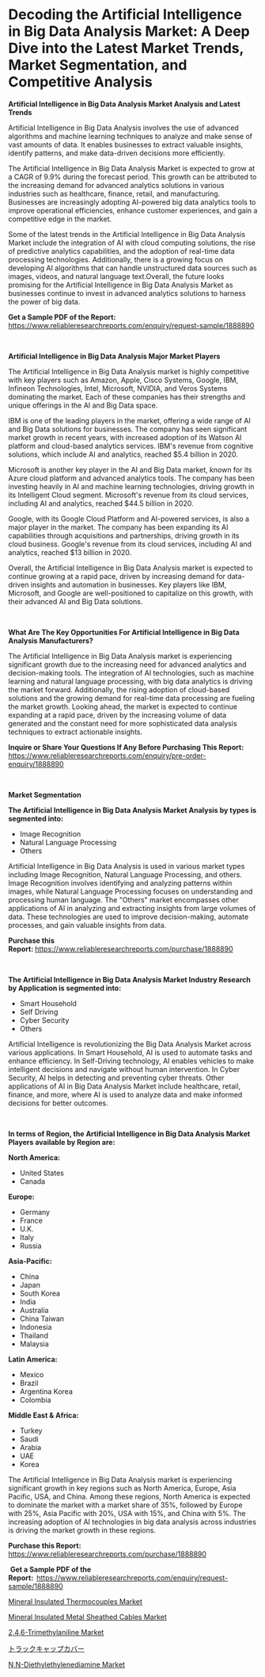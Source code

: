 <p><h1>Decoding the Artificial Intelligence in Big Data Analysis Market: A Deep Dive into the Latest Market Trends, Market Segmentation, and Competitive Analysis</h1></p><p><strong>Artificial Intelligence in Big Data Analysis Market Analysis and Latest Trends</strong></p>
<p><p>Artificial Intelligence in Big Data Analysis involves the use of advanced algorithms and machine learning techniques to analyze and make sense of vast amounts of data. It enables businesses to extract valuable insights, identify patterns, and make data-driven decisions more efficiently.</p><p>The Artificial Intelligence in Big Data Analysis Market is expected to grow at a CAGR of 9.9% during the forecast period. This growth can be attributed to the increasing demand for advanced analytics solutions in various industries such as healthcare, finance, retail, and manufacturing. Businesses are increasingly adopting AI-powered big data analytics tools to improve operational efficiencies, enhance customer experiences, and gain a competitive edge in the market.</p><p>Some of the latest trends in the Artificial Intelligence in Big Data Analysis Market include the integration of AI with cloud computing solutions, the rise of predictive analytics capabilities, and the adoption of real-time data processing technologies. Additionally, there is a growing focus on developing AI algorithms that can handle unstructured data sources such as images, videos, and natural language text.Overall, the future looks promising for the Artificial Intelligence in Big Data Analysis Market as businesses continue to invest in advanced analytics solutions to harness the power of big data.</p></p>
<p><strong>Get a Sample PDF of the Report:&nbsp;</strong> <a href="https://www.reliableresearchreports.com/enquiry/request-sample/1888890">https://www.reliableresearchreports.com/enquiry/request-sample/1888890</a></p>
<p>&nbsp;</p>
<p><strong>Artificial Intelligence in Big Data Analysis Major Market Players</strong></p>
<p><p>The Artificial Intelligence in Big Data Analysis market is highly competitive with key players such as Amazon, Apple, Cisco Systems, Google, IBM, Infineon Technologies, Intel, Microsoft, NVIDIA, and Veros Systems dominating the market. Each of these companies has their strengths and unique offerings in the AI and Big Data space.</p><p>IBM is one of the leading players in the market, offering a wide range of AI and Big Data solutions for businesses. The company has seen significant market growth in recent years, with increased adoption of its Watson AI platform and cloud-based analytics services. IBM's revenue from cognitive solutions, which include AI and analytics, reached $5.4 billion in 2020.</p><p>Microsoft is another key player in the AI and Big Data market, known for its Azure cloud platform and advanced analytics tools. The company has been investing heavily in AI and machine learning technologies, driving growth in its Intelligent Cloud segment. Microsoft's revenue from its cloud services, including AI and analytics, reached $44.5 billion in 2020.</p><p>Google, with its Google Cloud Platform and AI-powered services, is also a major player in the market. The company has been expanding its AI capabilities through acquisitions and partnerships, driving growth in its cloud business. Google's revenue from its cloud services, including AI and analytics, reached $13 billion in 2020.</p><p>Overall, the Artificial Intelligence in Big Data Analysis market is expected to continue growing at a rapid pace, driven by increasing demand for data-driven insights and automation in businesses. Key players like IBM, Microsoft, and Google are well-positioned to capitalize on this growth, with their advanced AI and Big Data solutions.</p></p>
<p>&nbsp;</p>
<p><strong>What Are The Key Opportunities For Artificial Intelligence in Big Data Analysis Manufacturers?</strong></p>
<p><p>The Artificial Intelligence in Big Data Analysis market is experiencing significant growth due to the increasing need for advanced analytics and decision-making tools. The integration of AI technologies, such as machine learning and natural language processing, with big data analytics is driving the market forward. Additionally, the rising adoption of cloud-based solutions and the growing demand for real-time data processing are fueling the market growth. Looking ahead, the market is expected to continue expanding at a rapid pace, driven by the increasing volume of data generated and the constant need for more sophisticated data analysis techniques to extract actionable insights.</p></p>
<p><strong>Inquire or Share Your Questions If Any Before Purchasing This Report:</strong> <a href="https://www.reliableresearchreports.com/enquiry/pre-order-enquiry/1888890">https://www.reliableresearchreports.com/enquiry/pre-order-enquiry/1888890</a></p>
<p>&nbsp;</p>
<p><strong>Market Segmentation</strong></p>
<p><strong>The Artificial Intelligence in Big Data Analysis Market Analysis by types is segmented into:</strong></p>
<p><ul><li>Image Recognition</li><li>Natural Language Processing</li><li>Others</li></ul></p>
<p><p>Artificial Intelligence in Big Data Analysis is used in various market types including Image Recognition, Natural Language Processing, and others. Image Recognition involves identifying and analyzing patterns within images, while Natural Language Processing focuses on understanding and processing human language. The "Others" market encompasses other applications of AI in analyzing and extracting insights from large volumes of data. These technologies are used to improve decision-making, automate processes, and gain valuable insights from data.</p></p>
<p><strong>Purchase this Report:&nbsp;</strong><a href="https://www.reliableresearchreports.com/purchase/1888890">https://www.reliableresearchreports.com/purchase/1888890</a></p>
<p>&nbsp;</p>
<p><strong>The Artificial Intelligence in Big Data Analysis Market Industry Research by Application is segmented into:</strong></p>
<p><ul><li>Smart Household</li><li>Self Driving</li><li>Cyber Security</li><li>Others</li></ul></p>
<p><p>Artificial Intelligence is revolutionizing the Big Data Analysis Market across various applications. In Smart Household, AI is used to automate tasks and enhance efficiency. In Self-Driving technology, AI enables vehicles to make intelligent decisions and navigate without human intervention. In Cyber Security, AI helps in detecting and preventing cyber threats. Other applications of AI in Big Data Analysis Market include healthcare, retail, finance, and more, where AI is used to analyze data and make informed decisions for better outcomes.</p></p>
<p>&nbsp;</p>
<p><strong>In terms of Region, the Artificial Intelligence in Big Data Analysis Market Players available by Region are:</strong></p>
<p>
    <p> <strong> North America: </strong>
        <ul>
            <li>United States</li>
            <li>Canada</li>
        </ul>
        </p> 
    <p> <strong> Europe: </strong>
        <ul>
            <li>Germany</li>
            <li>France</li>
            <li>U.K.</li>
            <li>Italy</li>
            <li>Russia</li>
        </ul>
        </p> 
    <p> <strong> Asia-Pacific: </strong>
        <ul>
            <li>China</li>
            <li>Japan</li>
            <li>South Korea</li>
            <li>India</li>
            <li>Australia</li>
            <li>China Taiwan</li>
            <li>Indonesia</li>
            <li>Thailand</li>
            <li>Malaysia</li>
        </ul>
        </p> 
    <p> <strong> Latin America: </strong>
        <ul>
            <li>Mexico</li>
            <li>Brazil</li>
            <li>Argentina Korea</li>
            <li>Colombia</li>
        </ul>
        </p> 
    <p> <strong> Middle East & Africa: </strong>
        <ul>
            <li>Turkey</li>
            <li>Saudi</li>
            <li>Arabia</li>
            <li>UAE</li>
            <li>Korea</li>
        </ul>
    </p>
    </p>
<p><p>The Artificial Intelligence in Big Data Analysis market is experiencing significant growth in key regions such as North America, Europe, Asia Pacific, USA, and China. Among these regions, North America is expected to dominate the market with a market share of 35%, followed by Europe with 25%, Asia Pacific with 20%, USA with 15%, and China with 5%. The increasing adoption of AI technologies in big data analysis across industries is driving the market growth in these regions.</p></p>
<p><strong>Purchase this Report: </strong><a href="https://www.reliableresearchreports.com/purchase/1888890">https://www.reliableresearchreports.com/purchase/1888890</a></p>
<p>&nbsp;<strong>Get a Sample PDF of the Report:&nbsp;&nbsp;</strong><a href="https://www.reliableresearchreports.com/enquiry/request-sample/1888890">https://www.reliableresearchreports.com/enquiry/request-sample/1888890</a></p>
<p><strong></strong></p>
<p><p><a href="https://view.publitas.com/reportprime-1/mineral-insulated-thermocouples-market-size-share-trends-analysis-report-by-application-regional-outlook-competitive-strategies-and-segment-forecasts-2024-2031/">Mineral Insulated Thermocouples Market</a></p><p><a href="https://view.publitas.com/reportprime-1/mineral-insulated-metal-sheathed-cables-market-size-market-trends-and-growth-outlook-forecasted-for-period-from-2024-to-2031/">Mineral Insulated Metal Sheathed Cables Market</a></p><p><a href="https://iodized-pantydraco-05c.notion.site/2-4-6-Trimethylaniline-Market-Provides-a-Comprehensive-Analysis-Including-a-Macro-Overview-of-the-Ma-e92802627a6e488c93cff0f979c304d3">2,4,6-Trimethylaniline Market</a></p><p><a href="https://medium.com/@treverschaefer1/%E3%83%88%E3%83%A9%E3%83%83%E3%82%AF%E3%82%AD%E3%83%A3%E3%83%83%E3%83%97%E3%82%AB%E3%83%90%E3%83%BC%E5%B8%82%E5%A0%B4-%E5%B8%82%E5%A0%B4%E3%82%B7%E3%82%A7%E3%82%A2-%E5%B8%82%E5%A0%B4%E5%8B%95%E5%90%91-%E5%B0%86%E6%9D%A5%E3%81%AE%E6%88%90%E9%95%B7%E3%82%92%E6%8E%A2%E3%82%8B-a232517c95bb">トラックキャップカバー</a></p><p><a href="https://military-diascia-e68.notion.site/N-N-Diethylethylenediamine-Market-Size-Growth-Outlook-from-2024-to-2031-projecting-at-Market-s-Tre-590c5ded572b4571966713e601651b1b">N,N-Diethylethylenediamine Market</a></p></p>